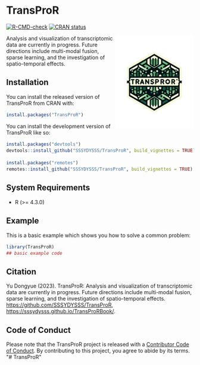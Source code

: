 # TransProR
[![R-CMD-check](https://github.com/SSSYDYSSS/TransProR/workflows/R-CMD-check/badge.svg)](https://github.com/SSSYDYSSS/TransProR/actions) [![CRAN status](https://www.r-pkg.org/badges/version/TransProR)](https://CRAN.R-project.org/package=TransProR)

<!-- badges: start -->

<!-- badges: end -->

<img src="vignettes/image/TransProR_rlogo.png" alt="TransProR Logo" width="210" height="250" align="right">
Analysis and visualization of transcriptomic data are currently in progress. Future directions include multi-modal fusion, sparse learning, and the investigation of spatio-temporal effects.

## Installation

You can install the released version of TransProR from CRAN with:

``` r
install.packages("TransProR")
```

You can install the development version of TransProR like so:

``` r
install.packages("devtools")
devtools::install_github("SSSYDYSSS/TransProR", build_vignettes = TRUE)

install.packages("remotes")
remotes::install_github("SSSYDYSSS/TransProR", build_vignettes = TRUE)
```

## System Requirements

-   R (>= 4.3.0)

## Example

This is a basic example which shows you how to solve a common problem:

``` r
library(TransProR)
## basic example code
```
## Citation

Yu Dongyue (2023). TransProR: Analysis and visualization of transcriptomic data are currently in progress. Future directions include multi-modal fusion, sparse learning, and the investigation of spatio-temporal effects.
<https://github.com/SSSYDYSSS/TransProR>, 
<https://sssydysss.github.io/TransProRBook/>.


## Code of Conduct

Please note that the TransProR project is released with a [Contributor Code of Conduct](https://contributor-covenant.org/version/2/1/CODE_OF_CONDUCT.html). By contributing to this project, you agree to abide by its terms. "\# TransProR"
